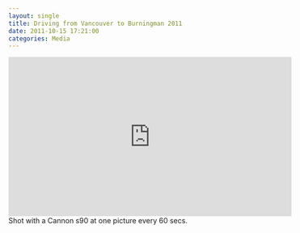 ```yaml
---
layout: single
title: Driving from Vancouver to Burningman 2011 
date: 2011-10-15 17:21:00
categories: Media
---
```

<iframe width="560" height="315" src="http://www.youtube.com/embed/xIlEM8PhGI0" frameborder="0" allowfullscreen></iframe>
Shot with a Cannon s90 at one picture every 60 secs. 
